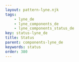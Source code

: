 ```yaml
---
layout: pattern-lyne.njk
tags: 
    - lyne_de
    - lyne_components_de
    - lyne_components_status_de
key: status-lyne_de
title: Status
parent: components-lyne_de
keywords: status
order: 380
---
```

